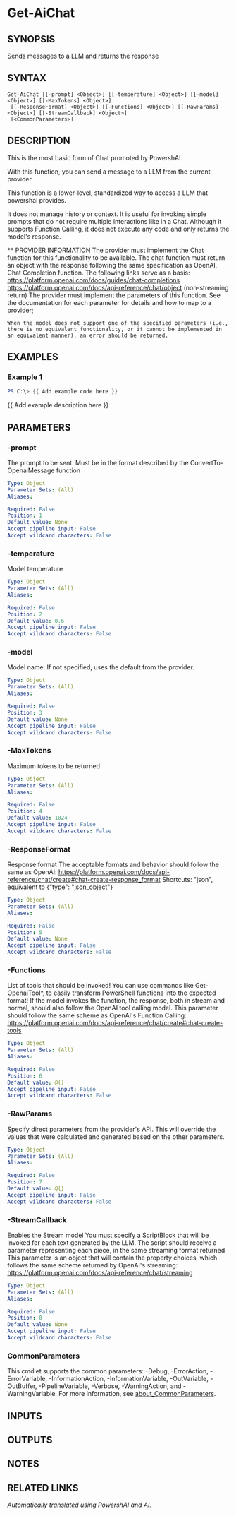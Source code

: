 ﻿---
external help file: powershai-help.xml
Module Name: powershai
online version:
schema: 2.0.0
---

# Get-AiChat

## SYNOPSIS
Sends messages to a LLM and returns the response

## SYNTAX

```
Get-AiChat [[-prompt] <Object>] [[-temperature] <Object>] [[-model] <Object>] [[-MaxTokens] <Object>]
 [[-ResponseFormat] <Object>] [[-Functions] <Object>] [[-RawParams] <Object>] [[-StreamCallback] <Object>]
 [<CommonParameters>]
```

## DESCRIPTION
This is the most basic form of Chat promoted by PowershAI.
 
With this function, you can send a message to a LLM from the current provider.
 

This function is a lower-level, standardized way to access a LLM that powershai provides.
 
It does not manage history or context.
It is useful for invoking simple prompts that do not require multiple interactions like in a Chat. 
Although it supports Function Calling, it does not execute any code and only returns the model's response.



** PROVIDER INFORMATION
	The provider must implement the Chat function for this functionality to be available. 
	The chat function must return an object with the response following the same specification as OpenAI, Chat Completion function.
	The following links serve as a basis:
		https://platform.openai.com/docs/guides/chat-completions
		https://platform.openai.com/docs/api-reference/chat/object (non-streaming return)
	The provider must implement the parameters of this function. 
	See the documentation for each parameter for details and how to map to a provider;
	
	When the model does not support one of the specified parameters (i.e., there is no equivalent functionality, or it cannot be implemented in an equivalent manner), an error should be returned.

## EXAMPLES

### Example 1
```powershell
PS C:\> {{ Add example code here }}
```

{{ Add example description here }}

## PARAMETERS

### -prompt
The prompt to be sent.
Must be in the format described by the ConvertTo-OpenaiMessage function

```yaml
Type: Object
Parameter Sets: (All)
Aliases:

Required: False
Position: 1
Default value: None
Accept pipeline input: False
Accept wildcard characters: False
```

### -temperature
Model temperature

```yaml
Type: Object
Parameter Sets: (All)
Aliases:

Required: False
Position: 2
Default value: 0.6
Accept pipeline input: False
Accept wildcard characters: False
```

### -model
Model name.
If not specified, uses the default from the provider.

```yaml
Type: Object
Parameter Sets: (All)
Aliases:

Required: False
Position: 3
Default value: None
Accept pipeline input: False
Accept wildcard characters: False
```

### -MaxTokens
Maximum tokens to be returned

```yaml
Type: Object
Parameter Sets: (All)
Aliases:

Required: False
Position: 4
Default value: 1024
Accept pipeline input: False
Accept wildcard characters: False
```

### -ResponseFormat
Response format 
The acceptable formats and behavior should follow the same as OpenAI: https://platform.openai.com/docs/api-reference/chat/create#chat-create-response_format
Shortcuts:
	"json", equivalent to {"type": "json_object"}

```yaml
Type: Object
Parameter Sets: (All)
Aliases:

Required: False
Position: 5
Default value: None
Accept pipeline input: False
Accept wildcard characters: False
```

### -Functions
List of tools that should be invoked!
You can use commands like Get-OpenaiTool*, to easily transform PowerShell functions into the expected format!
If the model invokes the function, the response, both in stream and normal, should also follow the OpenAI tool calling model.
This parameter should follow the same scheme as OpenAI's Function Calling: https://platform.openai.com/docs/api-reference/chat/create#chat-create-tools

```yaml
Type: Object
Parameter Sets: (All)
Aliases:

Required: False
Position: 6
Default value: @()
Accept pipeline input: False
Accept wildcard characters: False
```

### -RawParams
Specify direct parameters from the provider's API.
This will override the values that were calculated and generated based on the other parameters.

```yaml
Type: Object
Parameter Sets: (All)
Aliases:

Required: False
Position: 7
Default value: @{}
Accept pipeline input: False
Accept wildcard characters: False
```

### -StreamCallback
Enables the Stream model 
You must specify a ScriptBlock that will be invoked for each text generated by the LLM.
The script should receive a parameter representing each piece, in the same streaming format returned
	This parameter is an object that will contain the property choices, which follows the same scheme returned by OpenAI's streaming:
		https://platform.openai.com/docs/api-reference/chat/streaming

```yaml
Type: Object
Parameter Sets: (All)
Aliases:

Required: False
Position: 8
Default value: None
Accept pipeline input: False
Accept wildcard characters: False
```

### CommonParameters
This cmdlet supports the common parameters: -Debug, -ErrorAction, -ErrorVariable, -InformationAction, -InformationVariable, -OutVariable, -OutBuffer, -PipelineVariable, -Verbose, -WarningAction, and -WarningVariable. For more information, see [about_CommonParameters](http://go.microsoft.com/fwlink/?LinkID=113216).

## INPUTS

## OUTPUTS

## NOTES

## RELATED LINKS



<!--PowershaiAiDocBlockStart-->
_Automatically translated using PowershAI and AI._
<!--PowershaiAiDocBlockEnd-->
